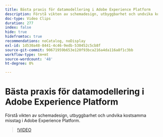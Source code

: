 ```yaml
---
title: Bästa praxis för datamodellering i Adobe Experience Platform
description: Förstå vikten av schemadesign, utbyggbarhet och undvika kostsamma misstag i Adobe Experience Platform.
doc-type: Video Clips
duration: 277
index: false
hide: true
hidefromtoc: true
recommendations: noCatalog, noDisplay
exl-id: 1d530a48-8441-4c46-9edb-530452c5cb8f
source-git-commit: 90671959b653e120f93bca216a4da116a8f1c3bb
workflow-type: tm+mt
source-wordcount: '48'
ht-degree: 0%

---
```


# Bästa praxis för datamodellering i Adobe Experience Platform

Förstå vikten av schemadesign, utbyggbarhet och undvika kostsamma misstag i Adobe Experience Platform.

<!-- 85_S655_3442541_276_best-practices-for-data-modeling-in-adobe-experience-platform -->
>[!VIDEO](https://video.tv.adobe.com/v/3460136/?learn=on&enablevpops=true&captions=swe)
